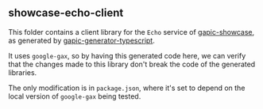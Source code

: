 ## showcase-echo-client

This folder contains a client library for the `Echo` service of
[gapic-showcase](https://github.com/googleapis/gapic-showcase),
as generated by
[gapic-generator-typescript](https://github.com/googleapis/gapic-generator-typescript).

It uses `google-gax`, so by having this generated code here, we can verify that the
changes made to this library don't break the code of the generated libraries.

The only modification is in `package.json`, where it's set to depend on the local
version of `google-gax` being tested.
